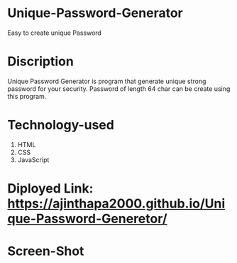 # Unique-Password-Generator
Easy to create unique Password

# Discription

Unique Password Generator is program that generate unique strong password for your security. Password of length 64 char can be create using this program.

# Technology-used

1) HTML
3) CSS
5) JavaScript

# Diployed Link: https://ajinthapa2000.github.io/Unique-Password-Generetor/

# Screen-Shot




